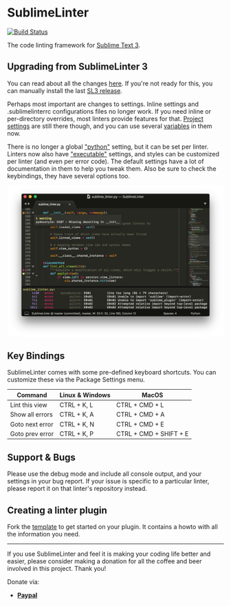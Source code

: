SublimeLinter
=============

[![Build Status](https://img.shields.io/travis/SublimeLinter/SublimeLinter/master.svg)](https://travis-ci.org/SublimeLinter/SublimeLinter)

The code linting framework for [Sublime Text 3](http://sublimetext.com/3).


## Upgrading from SublimeLinter 3

You can read about all the changes [here](https://raw.githubusercontent.com/SublimeLinter/SublimeLinter/master/messages/4.0.0-rc.1.txt). If you're not ready for this, you can manually install the last [SL3 release](https://github.com/SublimeLinter/SublimeLinter/releases/tag/v3.10.10).

Perhaps most important are changes to settings.
Inline settings and .sublimelinterrc configurations files no longer work. 
If you need inline or per-directory overrides, most linters provide features for that. 
[Project settings](https://github.com/SublimeLinter/SublimeLinter/blob/master/docs/settings.rst#project-settings) are still there though,
and you can use several [variables](https://github.com/SublimeLinter/SublimeLinter/blob/master/docs/settings.rst#settings-expansion) in them now.

There is no longer a global ["python"](https://github.com/SublimeLinter/SublimeLinter/blob/master/docs/linter_settings.rst#python) setting,
but it can be set per linter. 
Linters now also have ["executable"](https://github.com/SublimeLinter/SublimeLinter/blob/master/docs/linter_settings.rst#executable) settings,
and styles can be customized per linter (and even per error code).
The default settings have a lot of documentation in them to help you tweak them. Also be sure to check the keybindings, they have several options too.



<img src="https://raw.githubusercontent.com/SublimeLinter/SublimeLinter/master/docs/screenshot.png" width="848">


## Key Bindings

SublimeLinter comes with some pre-defined keyboard shortcuts. You can customize these via the Package Settings menu.

| Command         | Linux & Windows  | MacOS                  |
|-----------------|------------------|------------------------|
| Lint this view  | CTRL + K, L      | CTRL + CMD + L         |
| Show all errors | CTRL + K, A      | CTRL + CMD + A         |
| Goto next error | CTRL + K, N      | CTRL + CMD + E         |
| Goto prev error | CTRL + K, P      | CTRL + CMD + SHIFT + E |


## Support & Bugs

Please use the debug mode and include all console output, and your settings in your bug report.
If your issue is specific to a particular linter, please report it on that linter's repository instead.


## Creating a linter plugin

Fork the [template](https://github.com/SublimeLinter/SublimeLinter-template) to get started on your plugin.
It contains a howto with all the information you need.

---------------------------


If you use SublimeLinter and feel it is making your coding life better and easier,
please consider making a donation for all the coffee and beer involved in this project.
Thank you!

Donate via: 
* [**Paypal**](https://paypal.me/pools/c/82jmBQtUbY)
